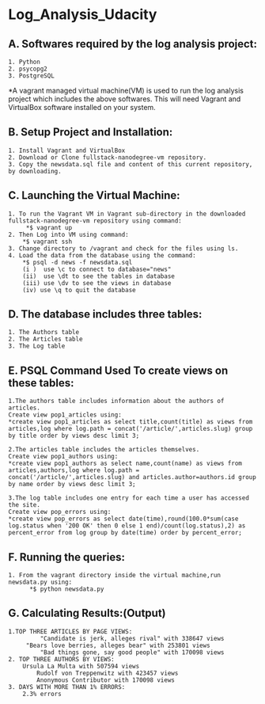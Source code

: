 # Log_Analysis_Udacity

## A. Softwares required by the log analysis project: ##
	1. Python
	2. psycopg2
	3. PostgreSQL 
 *A vagrant managed virtual machine(VM) is used to run the log analysis project which includes the above softwares. This will need Vagrant and VirtualBox software installed on your system.

## B. Setup Project and Installation: ##
	1. Install Vagrant and VirtualBox
	2. Download or Clone fullstack-nanodegree-vm repository.
	3. Copy the newsdata.sql file and content of this current repository, by downloading.

## C. Launching the Virtual Machine: ##
	1. To run the Vagrant VM in Vagrant sub-directory in the downloaded fullstack-nanodegree-vm repository using command:
 		 *$ vagrant up
	2. Then Log into VM using command:
  		*$ vagrant ssh
	3. Change directory to /vagrant and check for the files using ls.
	4. Load the data from the database using the command:
  		*$ psql -d news -f newsdata.sql
	    (i )  use \c to connect to database="news"
	    (ii)  use \dt to see the tables in database
	    (iii) use \dv to see the views in database
	    (iv) use \q to quit the database

## D. The database includes three tables: ##
	1. The Authors table
	2. The Articles table
	3. The Log table

## E. PSQL Command Used To create views on these tables: ##
	1.The authors table includes information about the authors of articles.
	Create view pop1_articles using:
	*create view pop1_articles as select title,count(title) as views from articles,log where log.path = concat('/article/',articles.slug) group by title order by views desc limit 3;

	2.The articles table includes the articles themselves.
	Create view pop1_authors using:
	*create view pop1_authors as select name,count(name) as views from articles,authors,log where log.path = concat('/article/',articles.slug) and articles.author=authors.id group by name order by views desc limit 3;

	3.The log table includes one entry for each time a user has accessed the site.
	Create view pop_errors using:
	*create view pop_errors as select date(time),round(100.0*sum(case log.status when '200 OK' then 0 else 1 end)/count(log.status),2) as percent_error from log group by date(time) order by percent_error;

## F. Running the queries: ##
	1. From the vagrant directory inside the virtual machine,run newsdata.py using:
		  *$ python newsdata.py
## G. Calculating Results:(Output) ##
	1.TOP THREE ARTICLES BY PAGE VIEWS:
    		 "Candidate is jerk, alleges rival" with 338647 views
   		 "Bears love berries, alleges bear" with 253801 views
    		 "Bad things gone, say good people" with 170098 views
	2. TOP THREE AUTHORS BY VIEWS:	
		Ursula La Multa with 507594 views
    		Rudolf von Treppenwitz with 423457 views
    		Anonymous Contributor with 170098 views
	3. DAYS WITH MORE THAN 1% ERRORS:
		2.3% errors

